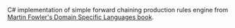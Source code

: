 C# implementation of simple forward chaining production rules engine from [Martin Fowler's Domain Specific Languages book](https://www.martinfowler.com/books/dsl.html).